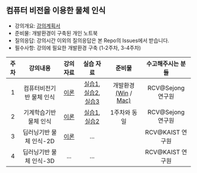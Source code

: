 
## 컴퓨터 비전을 이용한 물체 인식


- 강의개요: [강의계획서](강의계획서.md)
- 준비물: 개발환경이 구축된 개인 노트북
- 질의응답: 강의시간 이외의 질의응답은 본 Repo의 Issues에서 받습니다. 
- 필수사항: 강의에 필요한 개발환경 구축 (1-2주차, 3-4주차)

| 주차 | 강의내용 | 강의 자료 | 실습 자료 | 준비물 | 수고해주시는 분들 | 
|:----:|:----:|:----:|:----:|:----:|:----:|
|  1 | 컴퓨터비전기반 물체 인식 |  [이론](https://www.dropbox.com/s/nixwm5t9s11vwej/CVOR.pdf?dl=0)    | [실습1](1주차-실습1.md), [실습2](1주차-실습2.md), [실습3](1주차-실습3.md) | 개발환경[(Win](1주차-개발환경구축.pdf) / [Mac)](https://github.com/moduPlayGround/ComputerVision-for-VisualRecognition/blob/master/%EA%B0%9C%EB%B0%9C%ED%99%98%EA%B2%BD%20MacOS.md)| RCV@Sejong 연구원  |
|  2 | 기계학습기반 물체 인식 |   [이론](https://www.dropbox.com/s/u3w8uqe9hgl2t54/2%EC%A3%BC%EC%B0%A8_%EC%9D%B4%EB%A1%A01.pdf?dl=0)    |  [실습1](2주차-실습1.md), [실습2](2주차-실습2.md)     |  1주차와 동일 |  RCV@Sejong 연구원  |
|  3 | 딥러닝기반 물체 인식-2D | [이론](https://drive.google.com/file/d/1mwR8tnXPMw2lUEbO_TchXdsaobUOsWyw/view?usp=sharing) |  ...     |   | RCV@KAIST 연구원  |
|  4 | 딥러닝기반 물체 인식-3D |   ...    |  ...     |   | RCV@KAIST 연구원  |





